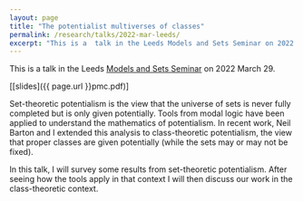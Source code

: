 ```yaml
---
layout: page
title: "The potentialist multiverses of classes"
permalink: /research/talks/2022-mar-leeds/
excerpt: "This is a  talk in the Leeds Models and Sets Seminar on 2022 March 29..."
---
```


This is a  talk in the Leeds [Models and Sets Seminar](https://beaadamday.com/index.php/models-and-sets/) on 2022 March 29.

[[slides]({{ page.url }}pmc.pdf)]

Set-theoretic potentialism is the view that the universe of sets is never fully completed but is only given potentially. Tools from modal logic have been applied to understand the mathematics of potentialism. In recent work, Neil Barton and I extended this analysis to class-theoretic potentialism, the view that proper classes are given potentially (while the sets may or may not be fixed).

In this talk, I will survey some results from set-theoretic potentialism. After seeing how the tools apply in that context I will then discuss our work in the class-theoretic context.
